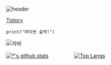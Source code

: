 ![header](https://capsule-render.vercel.app/api?type=transparent&color=gradient&height=100&text=%201fend2%20&&animation=twinkling)



[Tistory]()

```
print("파이썬 출력!")
```


![자바](https://img.shields.io/badge/-자바-007396?style=flat&logo=Java&logoColor=ffffff)

[![*'s github stats](https://github-readme-stats.vercel.app/api?username=1fend2)](https://github.com/1fend2)　　　　　[![Top Langs](https://github-readme-stats.vercel.app/api/top-langs/?username=1fend2)](https://github.com/1fend2/github-readme-stats)










<!--
😏😂😡

* 1번
* 2번

# Hi there 👋
## Hi there 👋
### Hi there 👋
#### Hi there 👋
##### Hi there 👋
---
**볼드** <br>
*이탤릭* <br>
~~스트라이크~~ <br>


**1fend2/1fend2** is a ✨ _special_ ✨ repository because its `README.md` (this file) appears on your GitHub profile.

Here are some ideas to get you started:

- 🔭 I’m currently working on ...
- 🌱 I’m currently learning ...
- 👯 I’m looking to collaborate on ...
- 🤔 I’m looking for help with ...
- 💬 Ask me about ...
- 📫 How to reach me: ...
- 😄 Pronouns: ...
- ⚡ Fun fact: ...
-->

